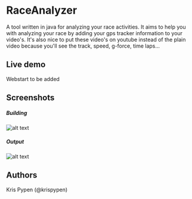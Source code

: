 RaceAnalyzer
============


A tool written in java for analyzing your race activities. It aims to help you with analyzing your race by adding your gps tracker information to your video's. It's also nice to put these video's on youtube instead of the plain video because you'll see the track, speed, g-force, time laps...

## Live demo

Webstart to be added

## Screenshots

##### Building
![alt text](https://raw.github.com/krispypen/RaceAnalyzer/master/docs/screenshots/building.png "Building example")

##### Output
![alt text](https://raw.github.com/krispypen/RaceAnalyzer/master/docs/screenshots/output.png "Output example")

## Authors

Kris Pypen (@krispypen)
